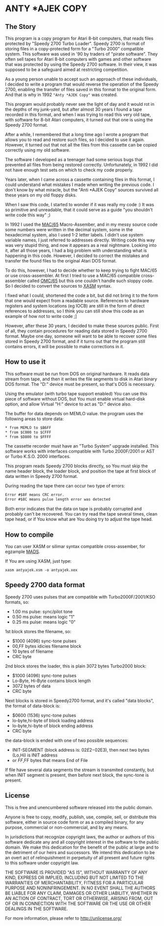 
# ANTY *AJEK COPY

## The Story

This program is a copy program for Atari 8-bit computers, that reads files protected by "Speedy 2700 Turbo Loader". Speedy 2700 is format of storing files in a copy-protected form for a "Turbo 2000" compatible system. This software was used in '90 by traders of "pirate software". They often sell tapes for Atari 8-bit computers with games and other software that was protected by using the Speedy 2700 software. In their view, it was supposed to be a safeguard aimed at restricting competition.

As a young person unable to accept such an approach of these individuals, I decided to write a program that would reverse the operation of the Speedy 2700, enabling the transfer of files saved in this format to the original form. And that is why in 1992 `"Anty *AJEK Copy"` was created.

This program would probably never see the light of day and it would rot in the depths of my junk-yard, but after almost 30 years I found a tape recorded in this format, and when I was trying to read this very old tape, with software for 8-bit Atari computers, it turned out that one is using the Speedy 2700 format.

After a while, I remembered that a long time ago I wrote a program that allows you to read and restore such files, so I decided to use it again. However, it turned out that not all the files from this cassette can be copied correctly using my old software.

The software I developed as a teenager had some serious bugs that prevented all files from being restored correctly. Unfortunately, in 1992 I did not have enough test sets on which to check my code properly.

Years later, when I came across a cassette containing files in this format, I could understand what mistakes I made when writing the previous code. I don't know by what miracle, but the "Anti *AJEK Copy" sources survived all these years on my old floppy disks.

When I saw this code, I started to wonder if it was really my code :) It was so primitive and unreadable, that it could serve as a guide "you shouldn't write code this way" ;)

In 1992 I used the [MAC/65](https://en.wikipedia.org/wiki/MAC/65) Macro-Assember, and in my messy source code some numbers were written in the decimal system, some in the hexadecimal system, also I used 1-2 letter labels. I didn't use system variable names, I just referred to addresses directly. Writing code this way was very stupid thing, and now it appears as a real nightmare. Looking into it, after all those years, I had a big problem with understanding what is happening in this code. However, I decided to correct the mistakes and transfer the found files to the original Atari DOS format.

To do this, however, I had to decide whether to keep trying to fight MAC/65 or use cross-assembler. At first I tried to use a MAC/65 compatible cross-assembler called [OMC/65](https://github.com/pkali/omc65) but this one couldn't handle such sloppy code. So I decided to convert the sources to [XASM](https://github.com/pfusik/xasm) syntax.

I fixed what I could, shortened the code a bit, but did not bring it to the form that one would expect from a readable source. References to hardware registers and system locations (eg IOCB) are still in the form of direct references to addresses, so I think you can still show this code as an example of how not to write code ;]

However, after these 30 years, I decided to make these sources public. First of all, they contain procedures for reading data stored in Speedy 2700 format. Maybe one day, someone will want to be able to recover some files stored in Speedy 2700 format, and if it turns out that the program still contains errors, it will be possible to make corrections in it.

## How to use it

This software must be run from DOS on original hardware. It reads data stream from tape, and then it writes the file segments to disk in Atari binary DOS format. The "D:" device must be present, so that's DOS is necessary.

Using the emulator (with turbo tape support enabled) You can use this piece of software without DOS, but You must enable virtual hard-disk option, and allow Virtual "H:" device to act as "D:" device also.

The buffer for data depends on MEMLO value. the program uses the following areas to store data:

```txt
* from MEMLO to $B6FF
* from $C000 to $CFFF
* from $D800 to $FFFF
```

The cassette recorder must have an "Turbo System" upgrade installed. This software works with interfaces compatible with Turbo 2000F/2001 or AST or Turbo K.S.O. 2000 interfaces.

This program reads Speedy 2700 blocks directly, so You must skip the name header block, the loader block, and position the tape at first block of data written in Speedy 2700 format.

During reading the tape there can occur two type of errors:

```txt
Error #$8F means CRC error.
Error #$8C means pulse length error was detected
```

Both error indicates that the data on tape is probably corrupted and probably can't be recovered. You can try read the tape several times, clean tape head, or if You know what are You doing try to adjust the tape head.

## How to compile

You can user XASM or silimar syntax compatible cross-assember, for egzample [MADS](https://mads.atari8.info/).

If You are using XASM, just type:

```xasm antyajek.xsm -o antyajek.xex```

## Speedy 2700 data format

Speedy 2700 uses pulses that are compatible with Turbo2000F/2001/KSO formats, so:
* 1.00 ms pulse: sync/pilot tone
* 0.50 ms pulse: means logic "1"
* 0.25 ms pulse: means logic "0"

1st block stores the filename, so:

* $1000 (4096) sync-tone pulses
* $00,$FF bytes idicies filename block
* 10 bytes of filename
* CRC byte

2nd block stores the loader, this is plain 3072 bytes Turbo2000 block:

* $1000 (4096) sync-tone pulses
* Lo-Byte, Hi-Byte contains block length
* 3072 bytes of data
* CRC byte

Next blocks is stored in Speedy2700 format, and it's called "data blocks", the format of data-block is:

* $0600 (1536) sync-tone pulses
* lo-byte,hi-byte of block loading address
* lo-byte,hi-byte of block ending address
* CRC byte

the data-block is ended with one of two possible sequences:

* INIT-SEGMENT (block address is: $02E2-$02E3), then next two bytes (Lo,Hi) is INIT address 
* or $FF,$FF bytes that means End of File

If file have several data segments the stream is transmited constantly, but when INIT segment is present, then before next block, the sync-tone is present.

## License

This is free and unencumbered software released into the public domain.

Anyone is free to copy, modify, publish, use, compile, sell, or
distribute this software, either in source code form or as a compiled
binary, for any purpose, commercial or non-commercial, and by any
means.

In jurisdictions that recognize copyright laws, the author or authors
of this software dedicate any and all copyright interest in the
software to the public domain. We make this dedication for the benefit
of the public at large and to the detriment of our heirs and
successors. We intend this dedication to be an overt act of
relinquishment in perpetuity of all present and future rights to this
software under copyright law.

THE SOFTWARE IS PROVIDED "AS IS", WITHOUT WARRANTY OF ANY KIND,
EXPRESS OR IMPLIED, INCLUDING BUT NOT LIMITED TO THE WARRANTIES OF
MERCHANTABILITY, FITNESS FOR A PARTICULAR PURPOSE AND NONINFRINGEMENT.
IN NO EVENT SHALL THE AUTHORS BE LIABLE FOR ANY CLAIM, DAMAGES OR
OTHER LIABILITY, WHETHER IN AN ACTION OF CONTRACT, TORT OR OTHERWISE,
ARISING FROM, OUT OF OR IN CONNECTION WITH THE SOFTWARE OR THE USE OR
OTHER DEALINGS IN THE SOFTWARE.

For more information, please refer to <http://unlicense.org/>
